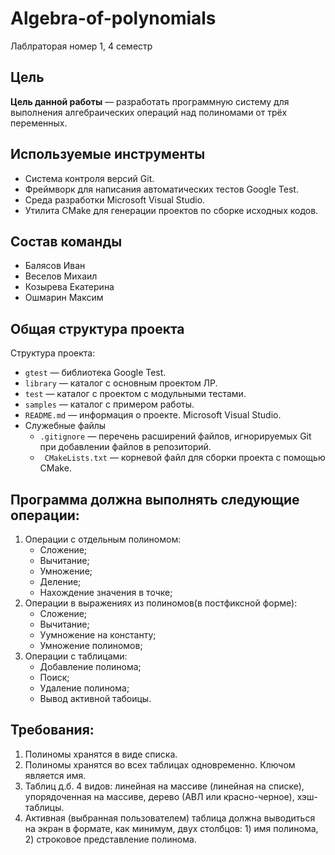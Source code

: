 # Algebra-of-polynomials
Лаблраторая номер 1, 4 семестр

## Цель

__Цель данной работы__ — разработать программную систему для выполнения алгебраических операций над полиномами от трёх переменных.


## Используемые инструменты
- Система контроля версий Git.
- Фреймворк для написания автоматических тестов Google Test.
- Среда разработки Microsoft Visual Studio.
- Утилита CMake для генерации проектов по сборке исходных кодов.

## Состав команды
- Балясов Иван
- Веселов Михаил
- Козырева Екатерина
- Ошмарин Максим

## Общая структура проекта

Структура проекта:

  - `gtest` — библиотека Google Test.
  - `library` — каталог с основным проектом ЛР.
  - `test` — каталог с проектом с модульными тестами.
  - `samples` — каталог с примером работы.
  - `README.md` — информация о проекте.
  Microsoft Visual Studio.
  - Служебные файлы
    - `.gitignore` — перечень расширений файлов, игнорируемых Git при добавлении файлов в репозиторий.
    - ` CMakeLists.txt` — корневой файл для сборки проекта с помощью CMake.


## Программа должна выполнять следующие операции:
1. Операции с отдельным полиномом:
    - Сложение;
    - Вычитание;
    - Умножение;
    - Деление;
    - Нахождение значения в точке;
2. Операции в выражениях из полиномов(в постфиксной форме):
    - Сложение;
    - Вычитание;
    - Уумножение на константу;
    - Умножение полиномов;
3. Операции с таблицами:
    - Добавление полинома;
    - Поиск;
    - Удаление полинома;
    - Вывод активной табоицы.


## Требования:
1. Полиномы хранятся в виде списка.
2. Полиномы хранятся во всех таблицах одновременно. Ключом является имя.
3. Таблиц д.б. 4 видов: линейная на массиве (линейная на списке), упорядоченная на массиве, дерево (АВЛ или красно-черное), хэш-таблицы.
4. Активная (выбранная пользователем) таблица должна выводиться на экран в формате, как минимум, двух столбцов: 1) имя полинома, 2) строковое представление полинома.